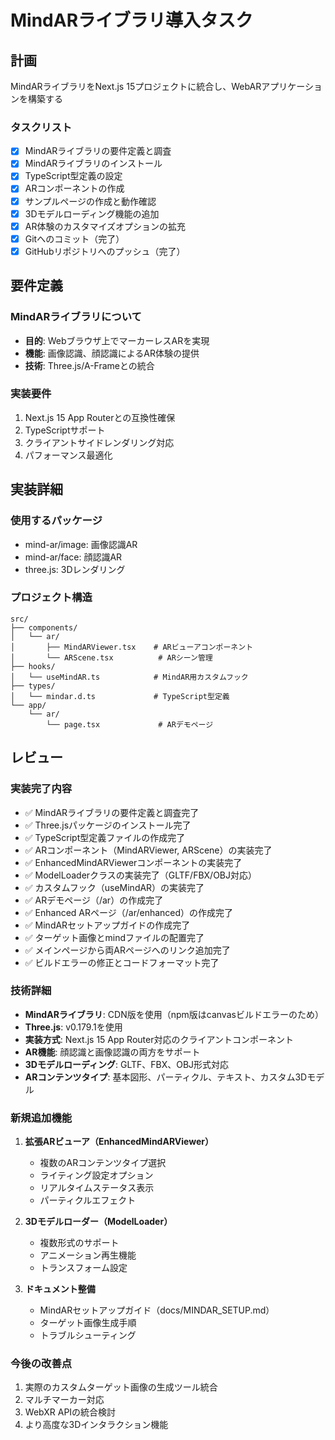 # MindARライブラリ導入タスク

## 計画
MindARライブラリをNext.js 15プロジェクトに統合し、WebARアプリケーションを構築する

### タスクリスト
- [x] MindARライブラリの要件定義と調査
- [x] MindARライブラリのインストール
- [x] TypeScript型定義の設定
- [x] ARコンポーネントの作成
- [x] サンプルページの作成と動作確認
- [x] 3Dモデルローディング機能の追加
- [x] AR体験のカスタマイズオプションの拡充
- [x] Gitへのコミット（完了）
- [x] GitHubリポジトリへのプッシュ（完了）

## 要件定義

### MindARライブラリについて
- **目的**: Webブラウザ上でマーカーレスARを実現
- **機能**: 画像認識、顔認識によるAR体験の提供
- **技術**: Three.js/A-Frameとの統合

### 実装要件
1. Next.js 15 App Routerとの互換性確保
2. TypeScriptサポート
3. クライアントサイドレンダリング対応
4. パフォーマンス最適化

## 実装詳細

### 使用するパッケージ
- mind-ar/image: 画像認識AR
- mind-ar/face: 顔認識AR  
- three.js: 3Dレンダリング

### プロジェクト構造
```
src/
├── components/
│   └── ar/
│       ├── MindARViewer.tsx    # ARビューアコンポーネント
│       └── ARScene.tsx          # ARシーン管理
├── hooks/
│   └── useMindAR.ts            # MindAR用カスタムフック
├── types/
│   └── mindar.d.ts             # TypeScript型定義
└── app/
    └── ar/
        └── page.tsx             # ARデモページ
```

## レビュー

### 実装完了内容
- ✅ MindARライブラリの要件定義と調査完了
- ✅ Three.jsパッケージのインストール完了
- ✅ TypeScript型定義ファイルの作成完了
- ✅ ARコンポーネント（MindARViewer, ARScene）の実装完了
- ✅ EnhancedMindARViewerコンポーネントの実装完了
- ✅ ModelLoaderクラスの実装完了（GLTF/FBX/OBJ対応）
- ✅ カスタムフック（useMindAR）の実装完了
- ✅ ARデモページ（/ar）の作成完了
- ✅ Enhanced ARページ（/ar/enhanced）の作成完了
- ✅ MindARセットアップガイドの作成完了
- ✅ ターゲット画像とmindファイルの配置完了
- ✅ メインページから両ARページへのリンク追加完了
- ✅ ビルドエラーの修正とコードフォーマット完了

### 技術詳細
- **MindARライブラリ**: CDN版を使用（npm版はcanvasビルドエラーのため）
- **Three.js**: v0.179.1を使用
- **実装方式**: Next.js 15 App Router対応のクライアントコンポーネント
- **AR機能**: 顔認識と画像認識の両方をサポート
- **3Dモデルローディング**: GLTF、FBX、OBJ形式対応
- **ARコンテンツタイプ**: 基本図形、パーティクル、テキスト、カスタム3Dモデル

### 新規追加機能
1. **拡張ARビューア（EnhancedMindARViewer）**
   - 複数のARコンテンツタイプ選択
   - ライティング設定オプション
   - リアルタイムステータス表示
   - パーティクルエフェクト

2. **3Dモデルローダー（ModelLoader）**
   - 複数形式のサポート
   - アニメーション再生機能
   - トランスフォーム設定

3. **ドキュメント整備**
   - MindARセットアップガイド（docs/MINDAR_SETUP.md）
   - ターゲット画像生成手順
   - トラブルシューティング

### 今後の改善点
1. 実際のカスタムターゲット画像の生成ツール統合
2. マルチマーカー対応
3. WebXR APIの統合検討
4. より高度な3Dインタラクション機能